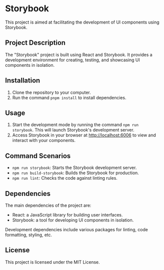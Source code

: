 
# Storybook

This project is aimed at facilitating the development of UI components using Storybook.

## Project Description

The "Storybook" project is built using React and Storybook. It provides a development environment for creating, testing, and showcasing UI components in isolation.

## Installation

1. Clone the repository to your computer.
2. Run the command `pnpm install` to install dependencies.

## Usage

1. Start the development mode by running the command `npm run storybook`. This will launch Storybook's development server.
2. Access Storybook in your browser at [http://localhost:6006](http://localhost:6006) to view and interact with your components.

## Command Scenarios

- `npm run storybook`: Starts the Storybook development server.
- `npm run build-storybook`: Builds the Storybook for production.
- `npm run lint`: Checks the code against linting rules.

## Dependencies

The main dependencies of the project are:

- React: a JavaScript library for building user interfaces.
- Storybook: a tool for developing UI components in isolation.

Development dependencies include various packages for linting, code formatting, styling, etc.

## License

This project is licensed under the MIT License.
